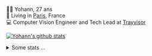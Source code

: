 <p>
  👨🏻 <bold>Yohann</bold>, 27 ans<br/>
  💼 Living in <a href="https://www.google.com/maps?q=paris">Paris</a>, France<br/>
  💻 Computer Vision Engineer and Tech Lead at <a href="https://trayvisor.com/">Trayvisor</a><br/>
</p>

<a href="https://github.com/anuraghazra/github-readme-stats"><img align="center" src="https://github-readme-stats-go94hl40s-yohann84l.vercel.app//api?username=yohann84L&show_icons=true&include_all_commits=true" alt="Yohann's github stats" /> </a>


<details>
  <summary>Some stats ...</summary><br/>
  

<!--START_SECTION:waka-->
![Code Time](http://img.shields.io/badge/Code%20Time-818%20hrs%2011%20mins-blue)

![Profile Views](http://img.shields.io/badge/Profile%20Views-0-blue)

**🐱 My GitHub Data** 

> 📦 440.6 kB Used in GitHub's Storage 
 > 
> 🏆 668 Contributions in the Year 2023
 > 
> 🚫 Not Opted to Hire
 > 
> 📜 24 Public Repositories 
 > 
> 🔑 21 Private Repositories 
 > 
**I'm an Early 🐤** 

```text
🌞 Morning                11722 commits       ████████░░░░░░░░░░░░░░░░░   31.21 % 
🌆 Daytime                21346 commits       ██████████████░░░░░░░░░░░   56.84 % 
🌃 Evening                4324 commits        ███░░░░░░░░░░░░░░░░░░░░░░   11.51 % 
🌙 Night                  163 commits         ░░░░░░░░░░░░░░░░░░░░░░░░░   00.43 % 
```
📅 **I'm Most Productive on Wednesday** 

```text
Monday                   7018 commits        █████░░░░░░░░░░░░░░░░░░░░   18.69 % 
Tuesday                  6926 commits        █████░░░░░░░░░░░░░░░░░░░░   18.44 % 
Wednesday                8437 commits        ██████░░░░░░░░░░░░░░░░░░░   22.47 % 
Thursday                 8007 commits        █████░░░░░░░░░░░░░░░░░░░░   21.32 % 
Friday                   6690 commits        ████░░░░░░░░░░░░░░░░░░░░░   17.81 % 
Saturday                 146 commits         ░░░░░░░░░░░░░░░░░░░░░░░░░   00.39 % 
Sunday                   331 commits         ░░░░░░░░░░░░░░░░░░░░░░░░░   00.88 % 
```


📊 **This Week I Spent My Time On** 

```text
🕑︎ Time Zone: Europe/Paris

💬 Programming Languages: 
Python                   7 hrs 13 mins       ████████████░░░░░░░░░░░░░   49.43 % 
JavaScript               1 hr 52 mins        ███░░░░░░░░░░░░░░░░░░░░░░   12.87 % 
SQL                      1 hr 19 mins        ██░░░░░░░░░░░░░░░░░░░░░░░   09.00 % 
Text                     50 mins             █░░░░░░░░░░░░░░░░░░░░░░░░   05.71 % 
Jupyter                  39 mins             █░░░░░░░░░░░░░░░░░░░░░░░░   04.54 % 

🔥 Editors: 
PyCharm                  11 hrs 6 mins       ███████████████████░░░░░░   75.89 % 
WebStorm                 1 hr 56 mins        ███░░░░░░░░░░░░░░░░░░░░░░   13.30 % 
VS Code                  1 hr 34 mins        ███░░░░░░░░░░░░░░░░░░░░░░   10.80 % 

💻 Operating System: 
Mac                      14 hrs 37 mins      █████████████████████████   100.00 % 
```

**I Mostly Code in Python** 

```text
Python                   19 repos            ████████████░░░░░░░░░░░░░   50.00 % 
Jupyter Notebook         4 repos             ███░░░░░░░░░░░░░░░░░░░░░░   10.53 % 
HTML                     2 repos             █░░░░░░░░░░░░░░░░░░░░░░░░   05.26 % 
JavaScript               2 repos             █░░░░░░░░░░░░░░░░░░░░░░░░   05.26 % 
Shell                    1 repo              █░░░░░░░░░░░░░░░░░░░░░░░░   02.63 % 
```




 Last Updated on 18/10/2023 00:28:11 UTC
<!--END_SECTION:waka-->
